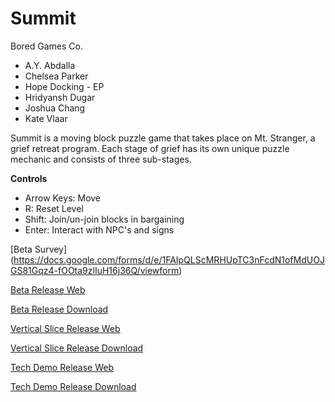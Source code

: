 # Summit
Bored Games Co.
- A.Y. Abdalla
- Chelsea Parker
- Hope Docking - EP
- Hridyansh Dugar
- Joshua Chang
- Kate Vlaar

Summit is a moving block puzzle game that takes place on Mt. Stranger, a grief retreat program. Each stage of grief has its own unique puzzle mechanic and consists of three sub-stages. 

**Controls**
- Arrow Keys: Move
- R: Reset Level
- Shift: Join/un-join blocks in bargaining
- Enter: Interact with NPC's and signs

[Beta Survey] (https://docs.google.com/forms/d/e/1FAIpQLScMRHUpTC3nFcdN1ofMdUOJGS81Gqz4-fOOta9zlIuH16j36Q/viewform)

[Beta Release Web](/SummitBeta/index.html)

[Beta Release Download](SummitBeta.zip)

[Vertical Slice Release Web](/SummitVerticalSlice/index.html)

[Vertical Slice Release Download](SummitVerticalSlice.zip)

[Tech Demo Release Web](/SummitTechDemo/index.html)

[Tech Demo Release Download](SummitTechDemo.zip)

